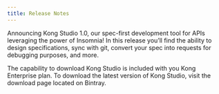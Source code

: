 ```yaml
---
title: Release Notes
---
```


Announcing Kong Studio 1.0, our spec-first development tool for APIs leveraging the power of Insomnia! In this release you’ll find the ability to design specifications, sync with git, convert your spec into requests for debugging purposes, and more.

The capability to download Kong Studio is included with you Kong Enterprise plan. To download the latest version of Kong Studio, visit the download page located on Bintray.
